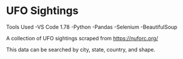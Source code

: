 # UFO Sightings

Tools Used
	-VS Code 1.78
	-Python
	-Pandas
	-Selenium
	-BeautifulSoup

A collection of UFO sightings scraped from https://nuforc.org/

This data can be searched by city, state, country, and shape.
